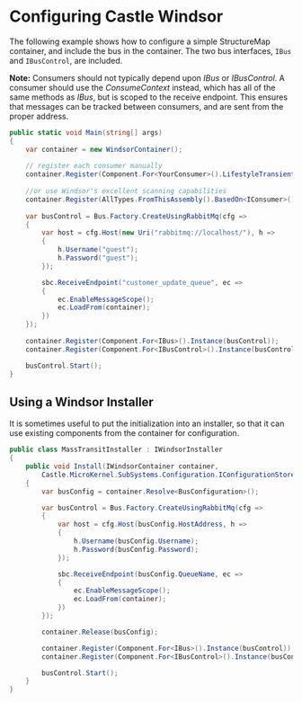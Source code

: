 # Configuring Castle Windsor

The following example shows how to configure a simple StructureMap container, and include the bus in the
container. The two bus interfaces, `IBus` and `IBusControl`, are included.

<div class="alert alert-info">
<b>Note:</b>
    Consumers should not typically depend upon <i>IBus</i> or <i>IBusControl</i>. A consumer should use the <i>ConsumeContext</i>
    instead, which has all of the same methods as <i>IBus</i>, but is scoped to the receive endpoint. This ensures that
    messages can be tracked between consumers, and are sent from the proper address.
</div>

```csharp
public static void Main(string[] args) 
{
    var container = new WindsorContainer();
    
    // register each consumer manually
    container.Register(Component.For<YourConsumer>().LifestyleTransient());
    
    //or use Windsor's excellent scanning capabilities
    container.Register(AllTypes.FromThisAssembly().BasedOn<IConsumer>());
    
    var busControl = Bus.Factory.CreateUsingRabbitMq(cfg =>
    {
        var host = cfg.Host(new Uri("rabbitmq://localhost/"), h =>
        {
            h.Username("guest");
            h.Password("guest");
        });

        sbc.ReceiveEndpoint("customer_update_queue", ec =>
        {
            ec.EnableMessageScope();
            ec.LoadFrom(container);
        })
    });
    
    container.Register(Component.For<IBus>().Instance(busControl));
    container.Register(Component.For<IBusControl>().Instance(busControl));

    busControl.Start();
}
```

## Using a Windsor Installer

It is sometimes useful to put the initialization into an installer, so that it can use existing components from
the container for configuration.

```csharp
public class MassTransitInstaller : IWindsorInstaller
{
    public void Install(IWindsorContainer container, 
        Castle.MicroKernel.SubSystems.Configuration.IConfigurationStore store)
    {
        var busConfig = container.Resolve<BusConfiguration>();

        var busControl = Bus.Factory.CreateUsingRabbitMq(cfg =>
        {
            var host = cfg.Host(busConfig.HostAddress, h =>
            {
                h.Username(busConfig.Username);
                h.Password(busConfig.Password);
            });

            sbc.ReceiveEndpoint(busConfig.QueueName, ec =>
            {
                ec.EnableMessageScope();
                ec.LoadFrom(container);
            })
        });

        container.Release(busConfig);

        container.Register(Component.For<IBus>().Instance(busControl));
        container.Register(Component.For<IBusControl>().Instance(busControl));

        busControl.Start();
    }
}
```